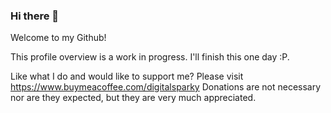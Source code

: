 ### Hi there 👋

Welcome to my Github!

This profile overview is a work in progress. I'll finish this one day :P.

Like what I do and would like to support me? Please visit https://www.buymeacoffee.com/digitalsparky
Donations are not necessary nor are they expected, but they are very much appreciated.

<!--
**digitalsparky/digitalsparky** is a ✨ _special_ ✨ repository because its `README.md` (this file) appears on your GitHub profile.

Here are some ideas to get you started:

- 🔭 I’m currently working on ...
- 🌱 I’m currently learning ...
- 👯 I’m looking to collaborate on ...
- 🤔 I’m looking for help with ...
- 💬 Ask me about ...
- 📫 How to reach me: ...
- 😄 Pronouns: ...
- ⚡ Fun fact: ...
-->
